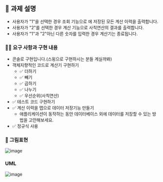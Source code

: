 ## 📌 과제 설명 <!-- 어떤 걸 만들었는지 대략적으로 설명해주세요 -->
- 사용자가 "1"을 선택한 경우
  조회 기능으로 에 저장된 모든 계산 이력을 출력합니다.
- 사용자가 "2"를 선택한 경우
  계산 기능으로 사칙연산의 결과를 출력합니다.
- 사용자가 "1"과 "2"아닌 다른 숫자를 입력한 경우 계산기는 종료됩니다.
### 👩‍💻 요구 사항과 구현 내용
- 콘솔로 구현입니다.(스윙으로 구현하시는 분들 계실까봐)
- 객체지향적인 코드로 계산기 구현하기
    - ✅  더하기
    - ✅  빼기
    - ✅  곱하기
    - ✅  나누기
    - ✅  우선순위(사칙연산)
- ✅  테스트 코드 구현하기
- ✅  계산 이력을 맵으로 데이터 저장기능 만들기
    - 애플리케이션이 동작하는 동안 데이터베이스 외에 데이터를 저장할 수 있는 방법을 고안해보세요.
- ✅  정규식 사용
###  📝 그림표현
![image](https://github.com/prgrms-be-devcourse/java-calculator/assets/108210958/422757a6-bbf0-402e-9c04-5a08d24087a0)
### UML
![image](https://github.com/prgrms-be-devcourse/java-calculator/assets/108210958/966c8879-a0c4-4610-bac8-4c159df5bd08)


